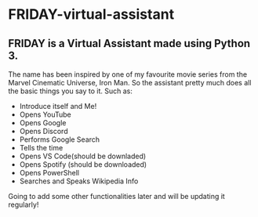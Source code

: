 # FRIDAY-virtual-assistant
FRIDAY is a Virtual Assistant made using Python 3.
---------------
The name has been inspired by one of my favourite movie series from the Marvel Cinematic Universe, Iron Man.
So the assistant pretty much does all the basic things you say to it. Such as:

* Introduce itself and Me!
* Opens YouTube
* Opens Google
* Opens Discord
* Performs Google Search
* Tells the time
* Opens VS Code(should be downladed)
* Opens Spotify (should be downloaded)
* Opens PowerShell
* Searches and Speaks Wikipedia Info



Going to add some other functionalities later and will be updating it regularly!
